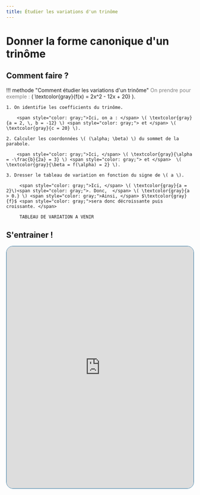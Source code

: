 ```yaml
---
title: Étudier les variations d'un trinôme
---
```


# Donner la forme canonique d'un trinôme

## Comment faire ?

!!! methode "Comment étudier les variations d'un trinôme"
    <span style="color: gray;">On prendre pour exemple : </span> \( \textcolor{gray}{f(x) = 2x^2 - 12x + 20} \).

    1. On identifie les coefficients du trinôme. 
        
        <span style="color: gray;">Ici, on a : </span> \( \textcolor{gray}{a = 2, \, b = -12} \) <span style="color: gray;"> et </span> \( \textcolor{gray}{c = 20} \).

    2. Calculer les coordonnées \( (\alpha; \beta) \) du sommet de la parabole.

        <span style="color: gray;">Ici, </span> \( \textcolor{gray}{\alpha = -\frac{b}{2a} = 3} \) <span style="color: gray;"> et </span>  \( \textcolor{gray}{\beta = f(\alpha) = 2} \).

    3. Dresser le tableau de variation en fonction du signe de \( a \).

         <span style="color: gray;">Ici, </span> \( \textcolor{gray}{a = 2}\)<span style="color: gray;">. Donc,  </span> \( \textcolor{gray}{a > 0.} \) <span style="color: gray;">Ainsi, </span> $\textcolor{gray}{f}$ <span style="color: gray;">sera donc décroissante puis croissante. </span> 

         TABLEAU DE VARIATION A VENIR

        
## S'entrainer !

<iframe src="https://coopmaths.fr/alea/?EEEE2e0a2949181615fa155e0f22272e13461dc313fa14c50f2717e60f1d17e612c72d0a13f326f117e60f2e2dfe272e27eb12d414bb294918182633134b12d20f2717e60f1d17e612c72922132b26f117e60f2e2dfe272e13cd1466164b294918182633134b139a0f2217e60f2e2dfe272e26f0146712c7294918182633134b12d30f2717e70f1d17e612c72922132b26f117e60f2f181a2a762e5e0f1e2d0a13ff133612d1132b2d9a2d9d27920e8714d813f2139e15fa2da6275a27c7111927c81123263729462d9a2bab2cf82716139e13a02e0311212cd22afe139e1a400e8714d7149e2783" width="100%" height="650px" style="border: 1px solid #216C9A; border-radius:18px;" allowfullscreen></iframe>